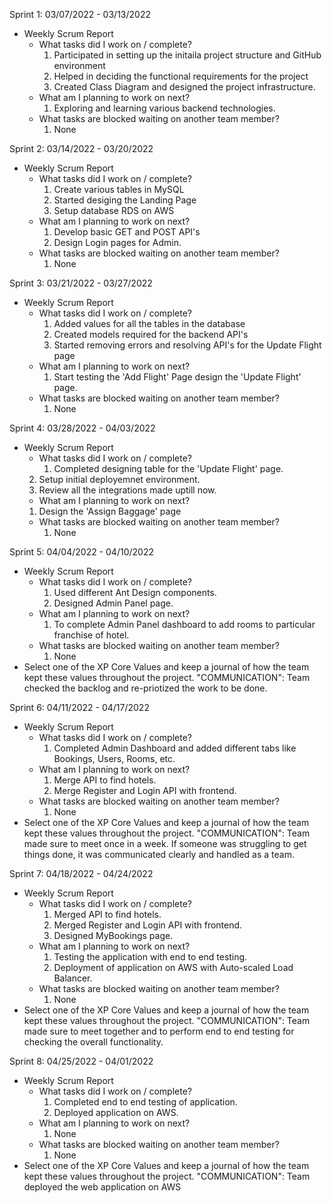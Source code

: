 Sprint 1: 03/07/2022 - 03/13/2022
- Weekly Scrum Report
	- What tasks did I work on / complete?
		1. Participated in setting up the initaila project structure and GitHub environment
		2. Helped in deciding the functional requirements for the project
		3. Created Class Diagram and designed the project infrastructure.
	- What am I planning to work on next?
		1. Exploring and learning various backend technologies.
	- What tasks are blocked waiting on another team member?
		1. None



Sprint 2: 03/14/2022 - 03/20/2022
- Weekly Scrum Report
	- What tasks did I work on / complete?
		1. Create various tables in MySQL
		2. Started desiging the Landing Page
		3. Setup database RDS on AWS
	- What am I planning to work on next?
		1. Develop basic GET and POST API's
		2. Design Login pages for Admin.
	- What tasks are blocked waiting on another team member?
		1. None


Sprint 3: 03/21/2022 - 03/27/2022
- Weekly Scrum Report
	- What tasks did I work on / complete?
		1. Added values for all the tables in the database
		2. Created models required for the backend API's
		3. Started removing errors and resolving API's for the Update Flight page
	- What am I planning to work on next?
		1. Start testing the 'Add Flight' Page design the 'Update Flight' page.
	- What tasks are blocked waiting on another team member?
		1. None
 

Sprint 4: 03/28/2022 - 04/03/2022
- Weekly Scrum Report
	- What tasks did I work on / complete?
		1. Completed designing table for the 'Update Flight' page.
    2. Setup initial deployemnet environment.
    3. Review all the integrations made uptill now.
	- What am I planning to work on next?
    1. Design the 'Assign Baggage' page
	- What tasks are blocked waiting on another team member?
		1. None


Sprint 5: 04/04/2022 - 04/10/2022
- Weekly Scrum Report
	- What tasks did I work on / complete?
		1. Used different Ant Design components.
        2. Designed Admin Panel page.
	- What am I planning to work on next?
		1. To complete Admin Panel dashboard to add rooms to particular franchise of hotel. 
	- What tasks are blocked waiting on another team member?
		1. None
- Select one of the XP Core Values and keep a journal of how the team kept these values throughout the project.
    "COMMUNICATION": Team checked the backlog and re-priotized the work to be done.


Sprint 6: 04/11/2022 - 04/17/2022
- Weekly Scrum Report
	- What tasks did I work on / complete?
		1. Completed Admin Dashboard and added different tabs like Bookings, Users, Rooms, etc.
	- What am I planning to work on next?
		1. Merge API to find hotels.	
		2. Merge Register and Login API with frontend.  
	- What tasks are blocked waiting on another team member?
		1. None
- Select one of the XP Core Values and keep a journal of how the team kept these values throughout the project.
    "COMMUNICATION": Team made sure to meet once in a week. If someone was struggling to get things done, it was communicated clearly and handled as a team.


Sprint 7: 04/18/2022 - 04/24/2022
- Weekly Scrum Report
	- What tasks did I work on / complete?
		1. Merged API to find hotels.
		2. Merged Register and Login API with frontend.
		3. Designed MyBookings page. 
	- What am I planning to work on next?
		1. Testing the application with end to end testing.
        2. Deployment of application on AWS with Auto-scaled Load Balancer.
	- What tasks are blocked waiting on another team member?
		1. None
- Select one of the XP Core Values and keep a journal of how the team kept these values throughout the project.
    "COMMUNICATION": Team made sure to meet together and to perform end to end testing for checking the overall functionality.


Sprint 8: 04/25/2022 - 04/01/2022
- Weekly Scrum Report
	- What tasks did I work on / complete?
		1. Completed end to end testing of application.
		2. Deployed application on AWS.
	- What am I planning to work on next?
		1. None
	- What tasks are blocked waiting on another team member?
		1. None
- Select one of the XP Core Values and keep a journal of how the team kept these values throughout the project.
    "COMMUNICATION": Team deployed the web application on AWS
